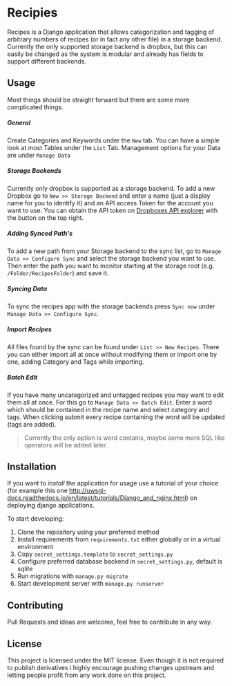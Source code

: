 # Recipies
Recipes is a Django application that allows categorization and tagging of arbitrary numbers of recipes (or in fact any other file) in a storage backend.
Currently the only supported storage backend is dropbox, but this can easily be changed as the system is modular and already has fields to support different backends.

## Usage
Most things should be straight forward but there are some more complicated things.
##### General
Create Categories and Keywords under the `New` tab. You can have a simple look at most Tables under the `List` Tab.
Management options for your Data are under `Manage Data`
##### Storage Backends
Currently only dropbox is supported as a storage backend. To add a new Dropbox go to `New >> Storage Backend` and enter
a name (just a display name for you to identify it) and an API access Token for the account you want to use.
You can obtain the API token on [Dropboxes API explorer](https://dropbox.github.io/dropbox-api-v2-explorer/#auth_token/from_oauth1)
with the button on the top right.
##### Adding Synced Path's
To add a new path from your Storage backend to the sync list, go to `Manage Data >> Configure Sync` and select the storage backend you want to use.
Then enter the path you want to monitor starting at the storage root (e.g. `/Folder/RecipesFolder`) and save it.
##### Syncing Data
To sync the recipes app with the storage backends press `Sync now` under `Manage Data >> Configure Sync`.
##### Import Recipes
All files found by the sync can be found under `List >> New Recipes`. There you can either import all at once without
modifying them or import one by one, adding Category and Tags while importing.
##### Batch Edit
If you have many uncategorized and untagged recipes you may want to edit them all at once. For this go to
`Manage Data >> Batch Edit`. Enter a word which should be contained in the recipe name and select category and tags.
When clicking submit every recipe containing the word will be updated (tags are added).

> Currently the only option is word contains, maybe some more SQL like operators will be added later.

## Installation
If you want to *install* the application for usage use a tutorial of your choice
(for example this one http://uwsgi-docs.readthedocs.io/en/latest/tutorials/Django_and_nginx.html)
on deploying django applications.

To start developing:
1. Clone the repository using your preferred method
2. Install requirements from `requirements.txt` either globally or in a virtual environment
3. Copy `secret_settings.template` to `secret_settings.py`
4. Configure preferred database backend in `secret_settings.py`, default is sqlite
5. Run migrations with `manage.py migrate`
6. Start development server with `manage.py runserver`

## Contributing
Pull Requests and ideas are welcome, feel free to contribute in any way.

## License
This project is licensed under the MIT license. Even though it is not required to publish derivatives i highly encourage
pushing changes upstream and letting people profit from any work done on this project.